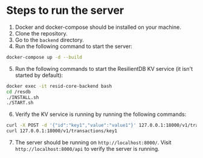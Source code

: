 # Steps to run the server

1. Docker and docker-compose should be installed on your machine.
2. Clone the repository.
3. Go to the `backend` directory.
4. Run the following command to start the server:
```bash
docker-compose up -d --build
```
5. Run the following commands to start the ResilientDB KV service (it isn't started by default):
```bash
docker exec -it resid-core-backend bash
cd /resdb
./INSTALL.sh
./START.sh
```
6. Verify the KV service is running by running the following commands:
```bash
curl -X POST -d '{"id":"key1","value":"value1"}' 127.0.0.1:18000/v1/transactions/commit
curl 127.0.0.1:18000/v1/transactions/key1
```
7. The server should be running on `http://localhost:8000/`. Visit `http://localhost:8000/api` to verify the server is running.

